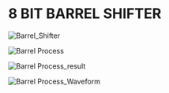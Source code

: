 # 8 BIT BARREL SHIFTER
![Barrel_Shifter](https://github.com/abhaysurya1/barrel-shifter/assets/144906236/6eef3a0d-3887-49a4-a1b4-ea337b5e24c6)

![Barrel Process](https://github.com/abhaysurya1/barrel-shifter/assets/144906236/da934519-c433-496e-9758-7192a2b64e78)

![Barrel Process_result](https://github.com/abhaysurya1/barrel-shifter/assets/144906236/ce0e3da3-df3f-4658-a63c-bc98758a2d3f)

![Barrel Process_Waveform](https://github.com/abhaysurya1/barrel-shifter/assets/144906236/d96bb722-aad3-4d63-b50a-a0640f0e5dc3)

